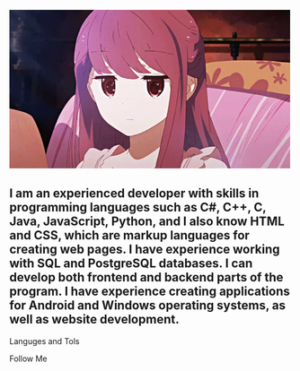 ![Header](https://github.com/TkachevskiyOleg/tkachevskiyoleg/blob/main/assets/2e1a15ac96cbe043468c4bfad79de5b4.gif)

## I am an experienced developer with skills in programming languages ​​such as C#, C++, C, Java, JavaScript, Python, and I also know HTML and CSS, which are markup languages ​​for creating web pages. I have experience working with SQL and PostgreSQL databases. I can develop both frontend and backend parts of the program. I have experience creating applications for Android and Windows operating systems, as well as website development.

Languges and Tols

Follow Me
